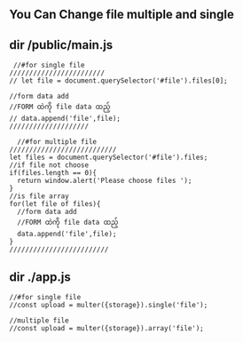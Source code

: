 ## You Can Change file multiple and single
## dir /public/main.js
     //#for single file
    ////////////////////////
    // let file = document.querySelector('#file').files[0];

    //form data add
    //FORM ထဲကို file data ထည့်
    // data.append('file',file);
    ////////////////////

      //#for multiple file
    ///////////////////////////
    let files = document.querySelector('#file').files;
    //if file not choose
    if(files.length == 0){
      return window.alert('Please choose files ');
    }
    //is file array
    for(let file of files){
      //form data add
      //FORM ထဲကို file data ထည့်
      data.append('file',file);
    }
    /////////////////////////

## dir ./app.js
    //#for single file
    //const upload = multer({storage}).single('file');

    //multiple file
    //const upload = multer({storage}).array('file');